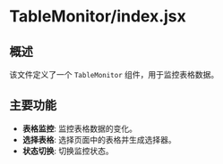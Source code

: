 # TableMonitor/index.jsx

## 概述

该文件定义了一个 `TableMonitor` 组件，用于监控表格数据。

## 主要功能

- **表格监控**: 监控表格数据的变化。
- **选择表格**: 选择页面中的表格并生成选择器。
- **状态切换**: 切换监控状态。
